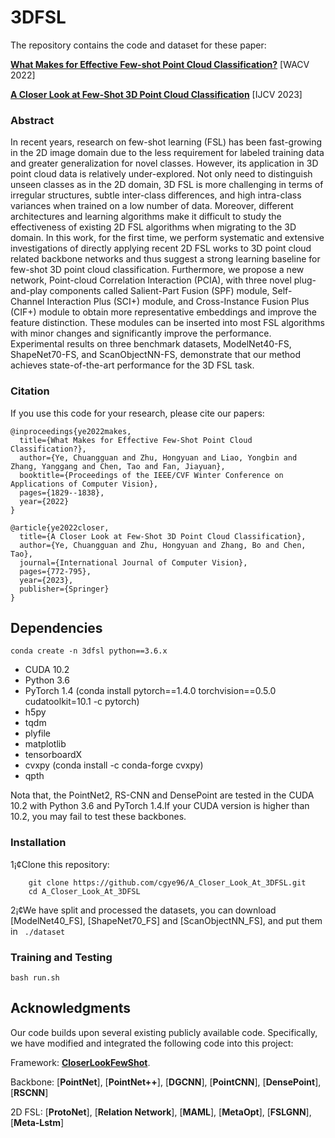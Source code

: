 # 3DFSL

The repository contains the code and dataset for these paper:

[**What Makes for Effective Few-shot Point Cloud Classification?**](https://openaccess.thecvf.com/content/WACV2022/papers/Ye_What_Makes_for_Effective_Few-Shot_Point_Cloud_Classification_WACV_2022_paper.pdf) [WACV 2022]

[**A Closer Look at Few-Shot 3D Point Cloud Classification**](https://link.springer.com/article/10.1007/s11263-022-01731-4) [IJCV 2023]


### Abstract
In recent years, research on few-shot learning (FSL) has been fast-growing in the 2D image domain due to the less requirement 
for labeled training data and greater generalization for novel classes. However, its application in 3D point cloud data 
is relatively under-explored. Not only need to distinguish unseen classes as in the 2D domain, 3D FSL is more challenging 
in terms of irregular structures, subtle inter-class differences, and high intra-class variances when trained on a low number 
of data. Moreover, different architectures and learning algorithms make it difficult to study the effectiveness of existing 
2D FSL algorithms when migrating to the 3D domain. In this work, for the first time, we perform systematic and extensive 
investigations of directly applying recent 2D FSL works to 3D point cloud related backbone networks and thus suggest a 
strong learning baseline for few-shot 3D point cloud classification. Furthermore, we propose a new network, 
Point-cloud Correlation Interaction (PCIA), with three novel plug-and-play components called Salient-Part Fusion (SPF) 
module, Self-Channel Interaction Plus (SCI+) module, and Cross-Instance Fusion Plus (CIF+) module to obtain more 
representative embeddings and improve the feature distinction. These modules can be inserted into most FSL algorithms 
with minor changes and significantly improve the performance. Experimental results on three benchmark datasets, 
ModelNet40-FS, ShapeNet70-FS, and ScanObjectNN-FS, demonstrate that our method achieves state-of-the-art performance 
for the 3D FSL task.  

### Citation
If you use this code for your research, please cite our papers:
```
@inproceedings{ye2022makes,
  title={What Makes for Effective Few-Shot Point Cloud Classification?},
  author={Ye, Chuangguan and Zhu, Hongyuan and Liao, Yongbin and Zhang, Yanggang and Chen, Tao and Fan, Jiayuan},
  booktitle={Proceedings of the IEEE/CVF Winter Conference on Applications of Computer Vision},
  pages={1829--1838},
  year={2022}
}

@article{ye2022closer,
  title={A Closer Look at Few-Shot 3D Point Cloud Classification},
  author={Ye, Chuangguan and Zhu, Hongyuan and Zhang, Bo and Chen, Tao},
  journal={International Journal of Computer Vision},
  pages={772-795},
  year={2023},
  publisher={Springer}
}
```

## Dependencies
```
conda create -n 3dfsl python==3.6.x
```
* CUDA 10.2
* Python 3.6
* PyTorch 1.4 (conda install pytorch==1.4.0 torchvision==0.5.0 cudatoolkit=10.1 -c pytorch)
* h5py
* tqdm
* plyfile
* matplotlib
* tensorboardX
* cvxpy (conda install -c conda-forge cvxpy)
* qpth

Nota that, the PointNet2, RS-CNN and DensePoint are tested in the CUDA 10.2 with Python 3.6 and PyTorch 1.4.If your CUDA version is higher than 10.2, you may fail to test these backbones.

### Installation
1¡¢Clone this repository:
```
    git clone https://github.com/cgye96/A_Closer_Look_At_3DFSL.git
    cd A_Closer_Look_At_3DFSL
```
    
2¡¢We have split and processed the datasets, you can download [ModelNet40_FS], [ShapeNet70_FS] and [ScanObjectNN_FS], and put them in ``` ./dataset```

### Training and Testing
    bash run.sh  
### 
    

    
## Acknowledgments
Our code builds upon several existing publicly available code. Specifically, we have modified and integrated the following code into this project:

Framework:  [**CloserLookFewShot**](https://github.com/wyharveychen/CloserLookFewShot).

Backbone:   [**PointNet**], [**PointNet++**], [**DGCNN**], [**PointCNN**], [**DensePoint**], [**RSCNN**]

2D FSL: [**ProtoNet**], [**Relation Network**], [**MAML**], [**MetaOpt**], [**FSLGNN**], [**Meta-Lstm**]
